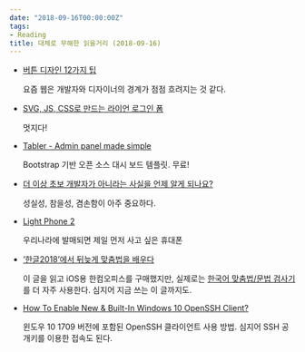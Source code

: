 ```yaml
---
date: "2018-09-16T00:00:00Z"
tags:
- Reading
title: 대체로 무해한 읽을거리 (2018-09-16)
---
```


- [버튼 디자인 12가지 팁](https://ppss.kr/archives/150660)

  요즘 웹은 개발자와 디자이너의 경계가 점점 흐려지는 것 같다.

- [SVG, JS, CSS로 만드는 라이언 로그인 폼](https://taegon.kim/archives/9658)

  멋지다!

- [Tabler - Admin panel made simple](https://tabler.github.io/)

  Bootstrap 기반 오픈 소스 대시 보드 템플릿. 무료!

- [더 이상 초보 개발자가 아니라는 사실을 언제 알게 되나요?](https://jhrogue.blogspot.com/2018/03/b.html)

  성실성, 참을성, 겸손함이 아주 중요하다.

- [Light Phone 2](https://www.indiegogo.com/projects/light-phone-2#/)

  우리나라에 발매되면 제일 먼저 사고 싶은 휴대폰

- [‘한글2018’에서 뒤늦게 맞춤법을 배우다](https://ppss.kr/archives/154458)

  이 글을 읽고 iOS용 한컴오피스를 구매했지만, 실제로는 [한국어 맞춤법/문법 검사기](http://speller.cs.pusan.ac.kr/)를 더 자주 사용한다. 심지어 지금 쓰는 이 글까지도.

- [How To Enable New & Built-In Windows 10 OpenSSH Client?](https://fossbytes.com/enable-built-windows-10-openssh-client/)

  윈도우 10 1709 버전에 포함된 OpenSSH 클라이언트 사용 방법. 심지어 SSH 공개키를 이용한 접속도 된다.